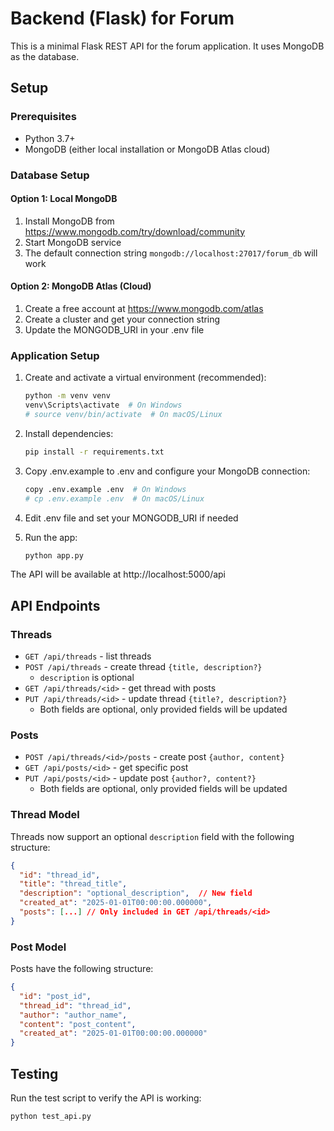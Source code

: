 # Backend (Flask) for Forum

This is a minimal Flask REST API for the forum application. It uses MongoDB as the database.

## Setup

### Prerequisites
- Python 3.7+
- MongoDB (either local installation or MongoDB Atlas cloud)

### Database Setup

#### Option 1: Local MongoDB
1. Install MongoDB from https://www.mongodb.com/try/download/community
2. Start MongoDB service
3. The default connection string `mongodb://localhost:27017/forum_db` will work

#### Option 2: MongoDB Atlas (Cloud)
1. Create a free account at https://www.mongodb.com/atlas
2. Create a cluster and get your connection string
3. Update the MONGODB_URI in your .env file

### Application Setup

1. Create and activate a virtual environment (recommended):
   ```bash
   python -m venv venv
   venv\Scripts\activate  # On Windows
   # source venv/bin/activate  # On macOS/Linux
   ```

2. Install dependencies:
   ```bash
   pip install -r requirements.txt
   ```

3. Copy .env.example to .env and configure your MongoDB connection:
   ```bash
   copy .env.example .env  # On Windows
   # cp .env.example .env  # On macOS/Linux
   ```

4. Edit .env file and set your MONGODB_URI if needed

5. Run the app:
   ```bash
   python app.py
   ```

The API will be available at http://localhost:5000/api

## API Endpoints

### Threads
- `GET /api/threads` - list threads
- `POST /api/threads` - create thread `{title, description?}`
  - `description` is optional
- `GET /api/threads/<id>` - get thread with posts
- `PUT /api/threads/<id>` - update thread `{title?, description?}`
  - Both fields are optional, only provided fields will be updated

### Posts
- `POST /api/threads/<id>/posts` - create post `{author, content}`
- `GET /api/posts/<id>` - get specific post  
- `PUT /api/posts/<id>` - update post `{author?, content?}`
  - Both fields are optional, only provided fields will be updated

### Thread Model
Threads now support an optional `description` field with the following structure:
```json
{
  "id": "thread_id",
  "title": "thread_title",
  "description": "optional_description",  // New field
  "created_at": "2025-01-01T00:00:00.000000",
  "posts": [...] // Only included in GET /api/threads/<id>
}
```

### Post Model
Posts have the following structure:
```json
{
  "id": "post_id",
  "thread_id": "thread_id", 
  "author": "author_name",
  "content": "post_content",
  "created_at": "2025-01-01T00:00:00.000000"
}
```

## Testing
Run the test script to verify the API is working:
```bash
python test_api.py
```

